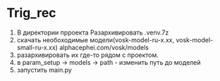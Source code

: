 # Trig_rec
1. В директории прроекта Разархивировать .venv.7z
2. скачать необоходимые модели(vosk-model-ru-x.xx, vosk-model-small-ru-x.xx)  alphacephei.com/vosk/models
3. разархивировать их где-то рядом с проектом.
4. в param_setup -> models -> path - изменить путь до моделей
5. запустить main.py
